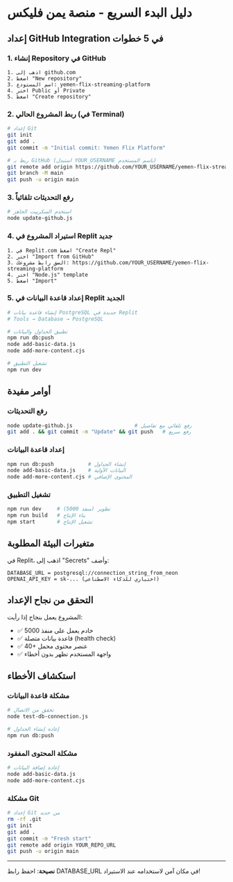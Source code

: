# دليل البدء السريع - منصة يمن فليكس

## إعداد GitHub Integration في 5 خطوات

### 1. إنشاء Repository في GitHub
```
1. اذهب إلى github.com
2. اضغط "New repository"
3. اسم المستودع: yemen-flix-streaming-platform
4. اختر Public أو Private
5. اضغط "Create repository"
```

### 2. ربط المشروع الحالي (في Terminal)
```bash
# إعداد Git
git init
git add .
git commit -m "Initial commit: Yemen Flix Platform"

# ربط بـ GitHub (استبدل YOUR_USERNAME باسم المستخدم)
git remote add origin https://github.com/YOUR_USERNAME/yemen-flix-streaming-platform.git
git branch -M main
git push -u origin main
```

### 3. رفع التحديثات تلقائياً
```bash
# استخدم السكريپت الجاهز
node update-github.js
```

### 4. استيراد المشروع في Replit جديد
```
1. في Replit.com اضغط "Create Repl"
2. اختر "Import from GitHub"
3. الصق رابط مشروعك: https://github.com/YOUR_USERNAME/yemen-flix-streaming-platform
4. اختر "Node.js" template
5. اضغط "Import"
```

### 5. إعداد قاعدة البيانات في Replit الجديد
```bash
# إنشاء قاعدة بيانات PostgreSQL جديدة في Replit
# Tools → Database → PostgreSQL

# تطبيق الجداول والبيانات
npm run db:push
node add-basic-data.js
node add-more-content.cjs

# تشغيل التطبيق
npm run dev
```

## أوامر مفيدة

### رفع التحديثات
```bash
node update-github.js                    # رفع تلقائي مع تفاصيل
git add . && git commit -m "Update" && git push   # رفع سريع
```

### إعداد قاعدة البيانات
```bash
npm run db:push           # إنشاء الجداول
node add-basic-data.js    # البيانات الأولية
node add-more-content.cjs # المحتوى الإضافي
```

### تشغيل التطبيق
```bash
npm run dev     # تطوير (منفذ 5000)
npm run build   # بناء الإنتاج
npm start       # تشغيل الإنتاج
```

## متغيرات البيئة المطلوبة

في Replit، اذهب إلى "Secrets" وأضف:
```
DATABASE_URL = postgresql://connection_string_from_neon
OPENAI_API_KEY = sk-... (اختياري للذكاء الاصطناعي)
```

## التحقق من نجاح الإعداد

المشروع يعمل بنجاح إذا رأيت:
- ✅ خادم يعمل على منفذ 5000
- ✅ قاعدة بيانات متصلة (health check)
- ✅ 40+ عنصر محتوى محمل
- ✅ واجهة المستخدم تظهر بدون أخطاء

## استكشاف الأخطاء

### مشكلة قاعدة البيانات
```bash
# تحقق من الاتصال
node test-db-connection.js

# إعادة إنشاء الجداول
npm run db:push
```

### مشكلة المحتوى المفقود
```bash
# إعادة إضافة البيانات
node add-basic-data.js
node add-more-content.cjs
```

### مشكلة Git
```bash
# إعداد Git من جديد
rm -rf .git
git init
git add .
git commit -m "Fresh start"
git remote add origin YOUR_REPO_URL
git push -u origin main
```

---
**نصيحة**: احفظ رابط DATABASE_URL في مكان آمن لاستخدامه عند الاستيراد!
